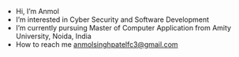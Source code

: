 -  Hi, I’m Anmol
-  I’m interested in Cyber Security and Software Development
-  I’m currently pursuing Master of Computer Application from Amity University, Noida,  India
-  How to reach me anmolsinghpatelfc3@gmail.com

<!---
MrRobotFC3/MrRobotFC3 is a ✨ special ✨ repository because its `README.md` (this file) appears on your GitHub profile.
You can click the Preview link to take a look at your changes.
--->
